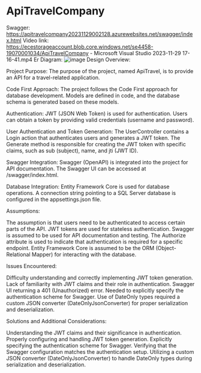 # ApiTravelCompany
Swagger:
https://apitravelcompany20231129002128.azurewebsites.net/swagger/index.html
Video link:
https://ecestorageaccount.blob.core.windows.net/se4458-19070001034/ApiTravelCompany - Microsoft Visual Studio 2023-11-29 17-16-41.mp4
Er Diagram:
![image](https://github.com/ecemutlu/ApiTravelCompany/assets/109739236/d3e82449-9540-4097-92b0-a8f8dc39e774)
Design Overview:

Project Purpose:
The purpose of the project, named ApiTravel, is to provide an API for a travel-related application.

Code First Approach:
The project follows the Code First approach for database development.
Models are defined in code, and the database schema is generated based on these models.

Authentication:
JWT (JSON Web Token) is used for authentication. Users can obtain a token by providing valid credentials (username and password).

User Authentication and Token Generation:
The UserController contains a Login action that authenticates users and generates a JWT token.
The Generate method is responsible for creating the JWT token with specific claims, such as sub (subject), name, and jti (JWT ID).

Swagger Integration:
Swagger (OpenAPI) is integrated into the project for API documentation.
The Swagger UI can be accessed at /swagger/index.html.

Database Integration:
Entity Framework Core is used for database operations.
A connection string pointing to a SQL Server database is configured in the appsettings.json file.

Assumptions:

The assumption is that users need to be authenticated to access certain parts of the API.
JWT tokens are used for stateless authentication.
Swagger is assumed to be used for API documentation and testing.
The Authorize attribute is used to indicate that authentication is required for a specific endpoint.
Entity Framework Core is assumed to be the ORM (Object-Relational Mapper) for interacting with the database.

Issues Encountered:

Difficulty understanding and correctly implementing JWT token generation.
Lack of familiarity with JWT claims and their role in authentication.
Swagger UI returning a 401 (Unauthorized) error.
Needed to explicitly specify the authentication scheme for Swagger.
Use of DateOnly types required a custom JSON converter (DateOnlyJsonConverter) for proper serialization and deserialization.

Solutions and Additional Considerations:

Understanding the JWT claims and their significance in authentication.
Properly configuring and handling JWT token generation.
Explicitly specifying the authentication scheme for Swagger.
Verifying that the Swagger configuration matches the authentication setup.
Utilizing a custom JSON converter (DateOnlyJsonConverter) to handle DateOnly types during serialization and deserialization.

